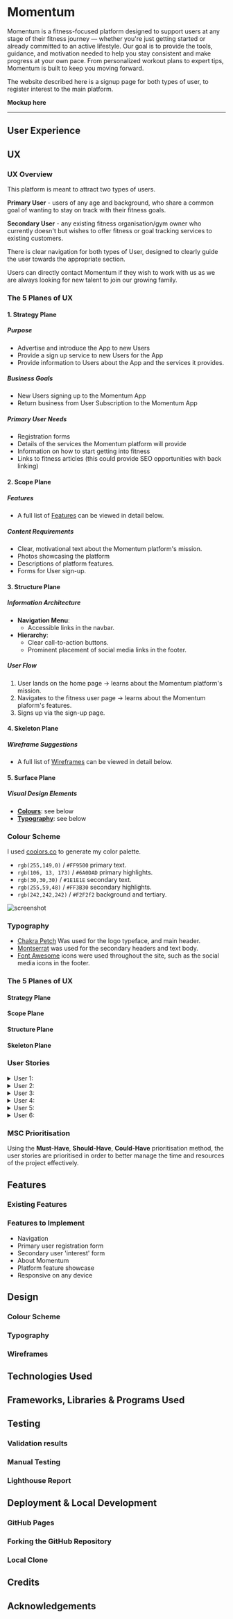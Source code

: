 # Momentum

Momentum is a fitness-focused platform designed to support users at any stage of their fitness journey — whether you're just getting started or already committed to an active lifestyle. Our goal is to provide the tools, guidance, and motivation needed to help you stay consistent and make progress at your own pace. From personalized workout plans to expert tips, Momentum is built to keep you moving forward.

The website described here is a signup page for both types of user, to register interest to the main platform.

**Mockup here**

<!-- Mockup here -->

---

## User Experience

<!-- UX here -->

## UX

### UX Overview

This platform is meant to attract two types of users.

**Primary User** -
users of any age and background, who share a common goal of wanting to stay on track with their fitness goals.

**Secondary User** -
any existing fitness organisation/gym owner who currently doesn't but wishes to offer fitness or goal tracking services to existing customers.

There is clear navigation for both types of User, designed to clearly guide the user towards the appropriate section.

Users can directly contact Momentum if they wish to work with us as we are always looking for new talent to join our growing family.

### The 5 Planes of UX

#### 1. Strategy Plane
##### Purpose
- Advertise and introduce the App to new Users
- Provide a sign up service to new Users for the App
- Provide information to Users about the App and the services it provides.

##### Business Goals
- New Users signing up to the Momentum App
- Return business from User Subscription to the Momentum App

##### Primary User Needs
- Registration forms
- Details of the services the Momentum platform will provide
- Information on how to start getting into fitness
- Links to fitness articles (this could provide SEO opportunities with back linking)


#### 2. Scope Plane
##### Features
- A full list of [Features](#features-1) can be viewed in detail below.

##### Content Requirements
- Clear, motivational text about the Momentum platform's mission.
- Photos showcasing the platform
- Descriptions of platform features.
- Forms for User sign-up.

#### 3. Structure Plane
##### Information Architecture
- **Navigation Menu**:
  - Accessible links in the navbar.
- **Hierarchy**:
  - Clear call-to-action buttons.
  - Prominent placement of social media links in the footer.

##### User Flow
1. User lands on the home page → learns about the Momentum platform's mission.
2. Navigates to the fitness user page → learns about the Momentum plaform's features.
3. Signs up via the sign-up page.


#### 4. Skeleton Plane
##### Wireframe Suggestions
- A full list of [Wireframes](#wireframes) can be viewed in detail below.

#### 5. Surface Plane
##### Visual Design Elements
- **[Colours](#colour-scheme)**: see below
- **[Typography](#typography)**: see below

### Colour Scheme

I used [coolors.co](https://coolors.co/6a0dad-ff3b30-1e1e1e-f2f2f2-ff9500) to generate my color palette.

- `rgb(255,149,0)` / `#FF9500` primary text.
- `rgb(106, 13, 173)` / `#6A0DAD` primary highlights.
- `rgb(30,30,30)` / `#1E1E1E` secondary text.
- `rgb(255,59,48)` / `#FF3B30` secondary highlights.
- `rgb(242,242,242)` / `#F2F2f2` background and tertiary.

![screenshot](documentation/ux/colours/momentum-palette.png)

### Typography

- [Chakra Petch](https://fonts.google.com/specimen/Chakra+Petch) Was used for the logo typeface, and main header.
- [Montserrat](https://fonts.google.com/specimen/Montserrat) was used for the secondary headers and text body.
- [Font Awesome](https://fontawesome.com) icons were used throughout the site, such as the social media icons in the footer.

### The 5 Planes of UX

#### Strategy Plane

#### Scope Plane

#### Structure Plane

#### Skeleton Plane




### User Stories

<details>
  <summary>User 1:</summary>
  Member of general public who is unsure but keen to get into fitness.

  *"As an average person, I want to know more about this app, to help me start my fitness journey"*
</details>

<details>
  <summary>User 2:</summary>
  Local Gym owner looking to offer better services to existing customers.

  *"As a local gym owner, I want to be able to contact the company about a data conscious app that can integrate into my own infrastructure, to better help my existing customers on their personal fitness journey."*
</details>

<details>
  <summary>User 3:</summary>
  Member of public already on a fitness journey, looking for information on a comprehensive fitness tracking system.

  *"As someone who has already started a personal fitness journey, I am looking for information about a system offered that can track my specific goals and targets."*
</details>

<details>
  <summary>User 4:</summary>
  Member of public already on a fitness journey, looking for information on a comprehensive fitness tracking system.

  *"As someone who has already started a personal fitness journey, I am looking for information about a system offered that can track my specific goals and targets."*
</details>

<details>
  <summary>User 5:</summary>
  Member of public already on a fitness journey, looking for information on a comprehensive fitness tracking system.

  *"As someone who has already started a personal fitness journey, I am looking for information about a system offered that can track my specific goals and targets."*
</details>

<details>
  <summary>User 6:</summary>
  Member of public already on a fitness journey, looking for information on a comprehensive fitness tracking system.

  *"As someone who has already started a personal fitness journey, I am looking for information about a system offered that can track my specific goals and targets."*
</details>

### MSC Prioritisation

Using the **Must-Have**, **Should-Have**, **Could-Have** prioritisation method, the user stories are prioritised in order to better manage the time and resources of the project effectively.



## Features

### Existing Features

<!-- Existing features here -->

### Features to Implement

<!-- Features to implement here -->

- Navigation
- Primary user registration form
- Secondary user 'interest' form
- About Momentum
- Platform feature showcase
- Responsive on any device

## Design

<!-- Design here -->

### Colour Scheme

<!-- Colour pallete -->

### Typography

<!-- Typography -->

### Wireframes

<!-- Wireframes -->

## Technologies Used

<!-- Technologies used here -->

## Frameworks, Libraries & Programs Used

<!-- Frameworks, Libraries etc here -->

## Testing

### Validation results

<!-- Validation here -->

### Manual Testing

<!-- Manual testing here -->

### Lighthouse Report

<!-- Lighthouse here -->

## Deployment & Local Development

### GitHub Pages

<!-- GitHub Pages -->

### Forking the GitHub Repository

<!-- Forking the GitHub Repository -->

### Local Clone

<!-- Local Clone -->

## Credits

<!-- Credits here -->

## Acknowledgements

<!-- Acknowledgements here -->
